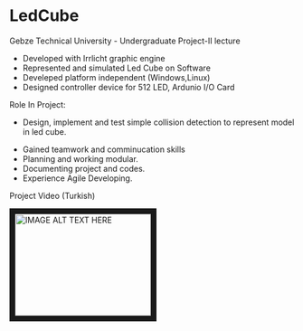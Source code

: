 # LedCube
Gebze Technical University - Undergraduate Project-II lecture

- Developed with Irrlicht graphic engine 
- Represented and simulated Led Cube on Software
- Develeped platform independent (Windows,Linux)
- Designed controller device for 512 LED, Ardunio I/O Card

Role In Project:
- Design, implement and test simple collision detection to represent model in led cube.

* Gained teamwork and comminucation skills
* Planning and working modular.
* Documenting project and codes.
* Experience Agile Developing.

Project Video (Turkish)

<a href="http://www.youtube.com/watch?feature=player_embedded&v=S3lB9wj_9_g
" target="_blank"><img src="http://img.youtube.com/vi/S3lB9wj_9_g/0.jpg" 
alt="IMAGE ALT TEXT HERE" width="240" height="180" border="10" /></a>
